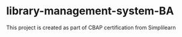 # library-management-system-BA
This project is created as part of CBAP certification from Simplilearn
